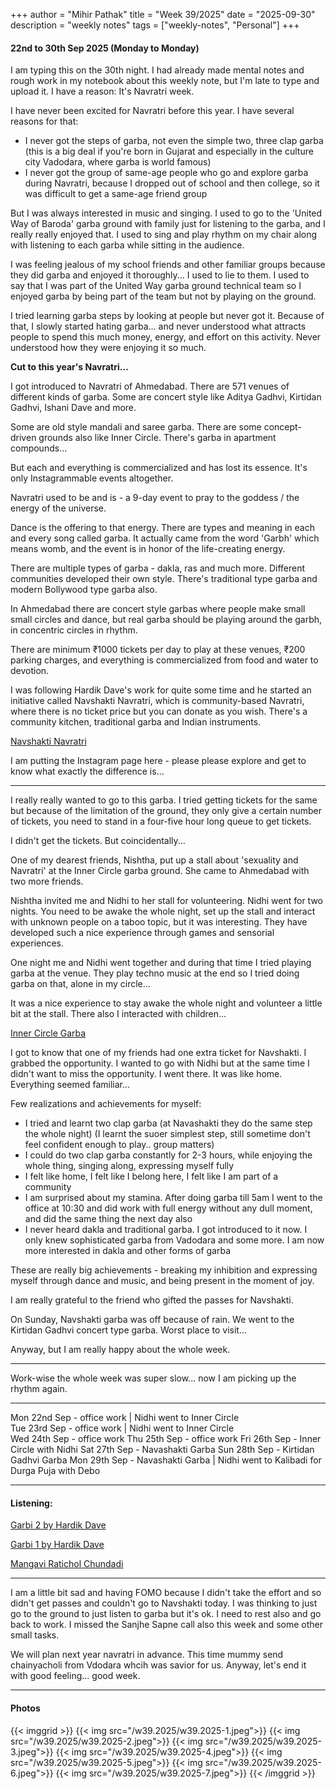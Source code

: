 +++
author = "Mihir Pathak"
title = "Week 39/2025"
date = "2025-09-30"
description = "weekly notes"
tags = ["weekly-notes", "Personal"]
+++

#### 22nd to 30th Sep 2025 (Monday to Monday)

I am typing this on the 30th night. I had already made mental notes and rough work in my notebook about this weekly note, but I'm late to type and upload it. I have a reason: It's Navratri week.

I have never been excited for Navratri before this year. I have several reasons for that:

- I never got the steps of garba, not even the simple two, three clap garba (this is a big deal if you're born in Gujarat and especially in the culture city Vadodara, where garba is world famous)
- I never got the group of same-age people who go and explore garba during Navratri, because I dropped out of school and then college, so it was difficult to get a same-age friend group

But I was always interested in music and singing. I used to go to the 'United Way of Baroda' garba ground with family just for listening to the garba, and I really really enjoyed that. I used to sing and play rhythm on my chair along with listening to each garba while sitting in the audience.

I was feeling jealous of my school friends and other familiar groups because they did garba and enjoyed it thoroughly... I used to lie to them. I used to say that I was part of the United Way garba ground technical team so I enjoyed garba by being part of the team but not by playing on the ground.

I tried learning garba steps by looking at people but never got it. Because of that, I slowly started hating garba... and never understood what attracts people to spend this much money, energy, and effort on this activity. Never understood how they were enjoying it so much.

**Cut to this year's Navratri...**

I got introduced to Navratri of Ahmedabad. There are 571 venues of different kinds of garba. Some are concert style like Aditya Gadhvi, Kirtidan Gadhvi, Ishani Dave and more.

Some are old style mandali and saree garba. There are some concept-driven grounds also like Inner Circle. There's garba in apartment compounds...

But each and everything is commercialized and has lost its essence. It's only Instagrammable events altogether.

Navratri used to be and is - a 9-day event to pray to the goddess / the energy of the universe.

Dance is the offering to that energy. There are types and meaning in each and every song called garba. It actually came from the word 'Garbh' which means womb, and the event is in honor of the life-creating energy.

There are multiple types of garba - dakla, ras and much more. Different communities developed their own style. There's traditional type garba and modern Bollywood type garba also.

In Ahmedabad there are concert style garbas where people make small small circles and dance, but real garba should be playing around the garbh, in concentric circles in rhythm.

There are minimum ₹1000 tickets per day to play at these venues, ₹200 parking charges, and everything is commercialized from food and water to devotion.

I was following Hardik Dave's work for quite some time and he started an initiative called Navshakti Navratri, which is community-based Navratri, where there is no ticket price but you can donate as you wish. There's a community kitchen, traditional garba and Indian instruments.

[Navshakti Navratri](https://www.instagram.com/navshakti.navratri/)

I am putting the Instagram page here - please please explore and get to know what exactly the difference is...

---

I really really wanted to go to this garba. I tried getting tickets for the same but because of the limitation of the ground, they only give a certain number of tickets, you need to stand in a four-five hour long queue to get tickets.

I didn't get the tickets. But coincidentally...

One of my dearest friends, Nishtha, put up a stall about 'sexuality and Navratri' at the Inner Circle garba ground. She came to Ahmedabad with two more friends.

Nishtha invited me and Nidhi to her stall for volunteering. Nidhi went for two nights. You need to be awake the whole night, set up the stall and interact with unknown people on a taboo topic, but it was interesting. They have developed such a nice experience through games and sensorial experiences.

One night me and Nidhi went together and during that time I tried playing garba at the venue. They play techno music at the end so I tried doing garba on that, alone in my circle...

It was a nice experience to stay awake the whole night and volunteer a little bit at the stall. There also I interacted with children...

[Inner Circle Garba](https://www.instagram.com/innercirclegarba/)

I got to know that one of my friends had one extra ticket for Navshakti. I grabbed the opportunity. I wanted to go with Nidhi but at the same time I didn't want to miss the opportunity. I went there. It was like home. Everything seemed familiar...

Few realizations and achievements for myself:

- I tried and learnt two clap garba (at Navashakti they do the same step the whole night) (I learnt the suoer simplest step, still sometime don't feel confident enough to play.. group matters)
- I could do two clap garba constantly for 2-3 hours, while enjoying the whole thing, singing along, expressing myself fully
- I felt like home, I felt like I belong here, I felt like I am part of a community
- I am surprised about my stamina. After doing garba till 5am I went to the office at 10:30 and did work with full energy without any dull moment, and did the same thing the next day also
- I never heard dakla and traditional garba. I got introduced to it now. I only knew sophisticated garba from Vadodara and some more. I am now more interested in dakla and other forms of garba

These are really big achievements - breaking my inhibition and expressing myself through dance and music, and being present in the moment of joy.

I am really grateful to the friend who gifted the passes for Navshakti.

On Sunday, Navshakti garba was off because of rain. We went to the Kirtidan Gadhvi concert type garba. Worst place to visit...

Anyway, but I am really happy about the whole week.

---

Work-wise the whole week was super slow... now I am picking up the rhythm again.

---

Mon 22nd Sep - office work | Nidhi went to Inner Circle  
Tue 23rd Sep - office work | Nidhi went to Inner Circle  
Wed 24th Sep - office work
Thu 25th Sep - office work
Fri 26th Sep - Inner Circle with Nidhi 
Sat 27th Sep - Navashakti Garba 
Sun 28th Sep - Kirtidan Gadhvi Garba
Mon 29th Sep - Navashakti Garba | Nidhi went to Kalibadi for Durga Puja with Debo

---

#### Listening:

[Garbi 2 by Hardik Dave](https://youtu.be/3Loq2lcUQhs?si=pQ-Ds6M73nr6A2xU)

[Garbi 1 by Hardik Dave](https://youtu.be/C-QkKpWdSjQ?si=Er4UnARCgCbTWWDH)

[Mangavi Ratichol Chundadi](https://youtu.be/Z6347AjDqCA?si=jjplEwPcXYy5icsZ)

---

I am a little bit sad and having FOMO because I didn't take the effort and so didn't get passes and couldn't go to Navshakti today. I was thinking to just go to the ground to just listen to garba but it's ok. I need to rest also and go back to work. I missed the Sanjhe Sapne call also this week and some other small tasks.

We will plan next year navratri in advance. This time mummy send chainyacholi from Vdodara whcih was savior for us. Anyway, let's end it with good feeling... good week. 

---

#### Photos

{{< imggrid >}}
{{< img src="/w39.2025/w39.2025-1.jpeg">}}
{{< img src="/w39.2025/w39.2025-2.jpeg">}}
{{< img src="/w39.2025/w39.2025-3.jpeg">}}
{{< img src="/w39.2025/w39.2025-4.jpeg">}}
{{< img src="/w39.2025/w39.2025-5.jpeg">}}
{{< img src="/w39.2025/w39.2025-6.jpeg">}}
{{< img src="/w39.2025/w39.2025-7.jpeg">}}
{{< /imggrid >}}